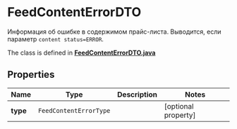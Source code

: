 

# FeedContentErrorDTO

Информация об ошибке в содержимом прайс-листа. Выводится, если параметр `content status=ERROR`. 

The class is defined in **[FeedContentErrorDTO.java](../../src/main/java/org/openapitools/model/FeedContentErrorDTO.java)**

## Properties

Name | Type | Description | Notes
------------ | ------------- | ------------- | -------------
**type** | `FeedContentErrorType` |  |  [optional property]



